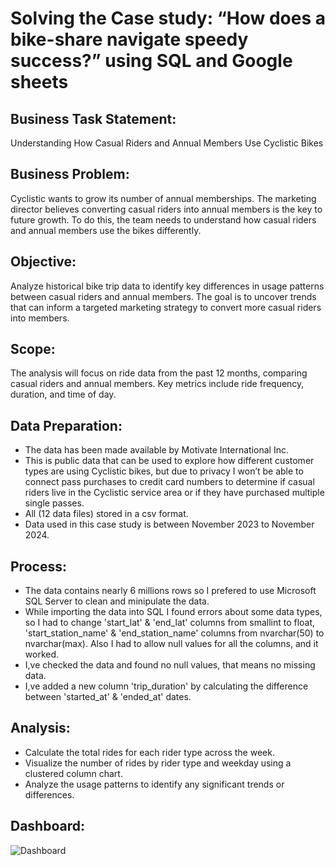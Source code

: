 # Solving the Case study: “How does a bike-share navigate speedy success?” using SQL and Google sheets
## Business Task Statement:
Understanding How Casual Riders and Annual Members Use Cyclistic Bikes
## Business Problem:  
Cyclistic wants to grow its number of annual memberships. The marketing director believes converting casual riders into annual members is the key to future growth. To do this, the team needs to understand how casual riders and annual members use the bikes differently.
## Objective:  
Analyze historical bike trip data to identify key differences in usage patterns between casual riders and annual members. The goal is to uncover trends that can inform a targeted marketing strategy to convert more casual riders into members.
## Scope:  
The analysis will focus on ride data from the past 12 months, comparing casual riders and annual members. Key metrics include ride frequency, duration,  and time of day.
## Data Preparation:
* The data has been made available by Motivate International Inc.
* This is public data that can be used to explore how different customer types are using Cyclistic bikes, but due to privacy I won’t be able to connect pass purchases to credit card numbers to determine if casual riders live in the Cyclistic service area or if they have purchased multiple single passes.
* All (12 data files) stored in a csv format.
* Data used in this case study is between November 2023 to November 2024.
## Process:
* The data contains nearly 6 millions rows so I prefered to use Microsoft SQL Server to clean and minipulate the data.
* While importing the data into SQL I found errors about some data types, so I had to change 'start_lat' & 'end_lat' columns from smallint to float, 'start_station_name' & 'end_station_name' columns from nvarchar(50) to nvarchar(max). Also I had to allow null values for all the columns, and it worked.
* I,ve checked the data and found no null values, that means no missing data.
* I,ve added a new column 'trip_duration' by calculating the difference between 'started_at' & 'ended_at' dates.
## Analysis:
* Calculate the total rides for each rider type across the week.
* Visualize the number of rides by rider type and weekday using a clustered column chart.
* Analyze the usage patterns to identify any significant trends or differences.
## Dashboard:
![Dashboard](https://github.com/user-attachments/assets/93335cd2-55dd-4e7a-9a6a-1d2f2bfc417d)



  



